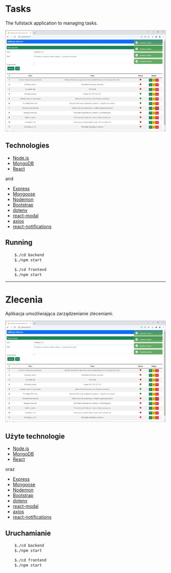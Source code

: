 # Tasks

The fullstack application to managing tasks.

![Image](./images/screen.jpg)

## Technologies

* [Node.js](https://nodejs.org/en/)
* [MongoDB](https://www.mongodb.com)
* [React](https://pl.reactjs.org/)

and

* [Express](https://expressjs.com/)
* [Mongoose](https://mongoosejs.com/)
* [Nodemon](https://nodemon.io/)
* [Bootstrap](https://getbootstrap.com/)
* [dotenv](https://github.com/motdotla/dotenv#readme)
* [react-modal](https://github.com/reactjs/react-modal)
* [axios](https://axios-http.com/)
* [react-notifications](https://github.com/tjrexer/react-notifications)

## Running

```
    $./cd backend 
    $./npm start
```
```
    $./cd frontend 
    $./npm start
```

***

# Zlecenia

Aplikacja umożliwiająca zarządzenianie zleceniami.

![Zdjęcie](./images/screen.jpg)

## Użyte technologie

* [Node.js](https://nodejs.org/en/)
* [MongoDB](https://www.mongodb.com)
* [React](https://pl.reactjs.org/)

oraz

* [Express](https://expressjs.com/)
* [Mongoose](https://mongoosejs.com/)
* [Nodemon](https://nodemon.io/)
* [Bootstrap](https://getbootstrap.com/)
* [dotenv](https://github.com/motdotla/dotenv#readme)
* [react-modal](https://github.com/reactjs/react-modal)
* [axios](https://axios-http.com/)
* [react-notifications](https://github.com/tjrexer/react-notifications)

## Uruchamianie

```
    $./cd backend 
    $./npm start
```
```
    $./cd frontend 
    $./npm start
```
